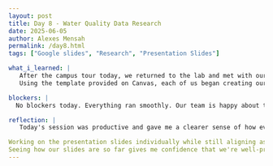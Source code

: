 ```yaml
---
layout: post
title: Day 8 - Water Quality Data Research
date: 2025-06-05
author: Alexes Mensah
permalink: /day8.html
tags: ["Google slides", "Research", "Presentation Slides"]

what_i_learned: |
   After the campus tour today, we returned to the lab and met with our group to discuss the video presentation slides. We collaborated on how we plan to structure our group presentation for Friday, going over the challenges we've faced so far as well as the accomplishments we've achieved.
   Using the template provided on Canvas, each of us began creating our individual slides. I added the name and logo of our device to my slide, along with our slogan placed underneath for a strong visual impact. In my opinion, the slides are coming together really well and are nearly presentation ready. 

blockers: |
  No blockers today. Everything ran smoothly. Our team is happy about today.

reflection: | 
   Today's session was productive and gave me a clearer sense of how everything we've been working on is coming together. After the campus tour, it was refreshing to return to the lab and collaborate with my group on our presentation. Talking through the challenges we've faced and the progress we've made helped me appreciate how far we’ve come as a team.

Working on the presentation slides individually while still aligning as a group allowed me to apply what I’ve learned in a creative way. I enjoyed adding our device’s name, logo, and slogan. 
Seeing how our slides are so far gives me confidence that we're well-prepared for Friday’s presentation. Overall, this experience made me feel more connected to the project and more excited to showcase what we’ve built so far.
---
```

